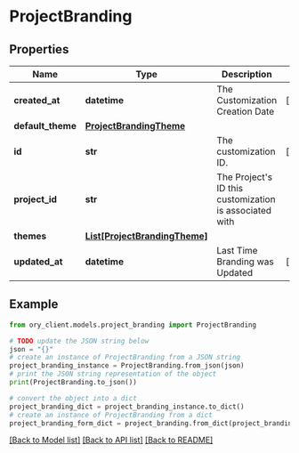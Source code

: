 # ProjectBranding


## Properties

Name | Type | Description | Notes
------------ | ------------- | ------------- | -------------
**created_at** | **datetime** | The Customization Creation Date | [readonly] 
**default_theme** | [**ProjectBrandingTheme**](ProjectBrandingTheme.md) |  | 
**id** | **str** | The customization ID. | [readonly] 
**project_id** | **str** | The Project&#39;s ID this customization is associated with | 
**themes** | [**List[ProjectBrandingTheme]**](ProjectBrandingTheme.md) |  | 
**updated_at** | **datetime** | Last Time Branding was Updated | [readonly] 

## Example

```python
from ory_client.models.project_branding import ProjectBranding

# TODO update the JSON string below
json = "{}"
# create an instance of ProjectBranding from a JSON string
project_branding_instance = ProjectBranding.from_json(json)
# print the JSON string representation of the object
print(ProjectBranding.to_json())

# convert the object into a dict
project_branding_dict = project_branding_instance.to_dict()
# create an instance of ProjectBranding from a dict
project_branding_form_dict = project_branding.from_dict(project_branding_dict)
```
[[Back to Model list]](../README.md#documentation-for-models) [[Back to API list]](../README.md#documentation-for-api-endpoints) [[Back to README]](../README.md)


